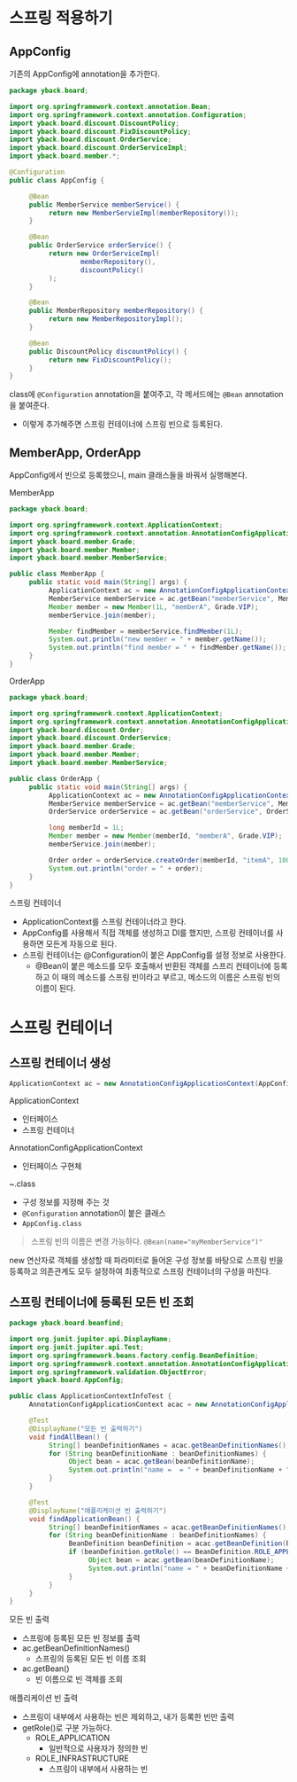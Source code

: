 # 스프링 적용하기

## AppConfig

기존의 AppConfig에 annotation을 추가한다.

```java
package yback.board;

import org.springframework.context.annotation.Bean;
import org.springframework.context.annotation.Configuration;
import yback.board.discount.DiscountPolicy;
import yback.board.discount.FixDiscountPolicy;
import yback.board.discount.OrderService;
import yback.board.discount.OrderServiceImpl;
import yback.board.member.*;

@Configuration
public class AppConfig {

     @Bean
     public MemberService memberService() {
          return new MemberServieImpl(memberRepository());
     }

     @Bean
     public OrderService orderService() {
          return new OrderServiceImpl(
                  memberRepository(),
                  discountPolicy()
          );
     }

     @Bean
     public MemberRepository memberRepository() {
          return new MemberRepositoryImpl();
     }

     @Bean
     public DiscountPolicy discountPolicy() {
          return new FixDiscountPolicy();
     }
}
```

class에 `@Configuration` annotation을 붙여주고, 각 메서드에는 `@Bean` annotation을 붙여준다.

- 이렇게 추가해주면 스프링 컨테이너에 스프링 빈으로 등록된다.

## MemberApp, OrderApp

AppConfig에서 빈으로 등록했으니, main 클래스들을 바꿔서 실행해본다.

MemberApp

```java
package yback.board;

import org.springframework.context.ApplicationContext;
import org.springframework.context.annotation.AnnotationConfigApplicationContext;
import yback.board.member.Grade;
import yback.board.member.Member;
import yback.board.member.MemberService;

public class MemberApp {
     public static void main(String[] args) {
          ApplicationContext ac = new AnnotationConfigApplicationContext(AppConfig.class);
          MemberService memberService = ac.getBean("memberService", MemberService.class);
          Member member = new Member(1L, "memberA", Grade.VIP);
          memberService.join(member);

          Member findMember = memberService.findMember(1L);
          System.out.println("new member = " + member.getName());
          System.out.println("find member = " + findMember.getName());
     }
}
```

OrderApp

```java
package yback.board;

import org.springframework.context.ApplicationContext;
import org.springframework.context.annotation.AnnotationConfigApplicationContext;
import yback.board.discount.Order;
import yback.board.discount.OrderService;
import yback.board.member.Grade;
import yback.board.member.Member;
import yback.board.member.MemberService;

public class OrderApp {
     public static void main(String[] args) {
          ApplicationContext ac = new AnnotationConfigApplicationContext(AppConfig.class);
          MemberService memberService = ac.getBean("memberService", MemberService.class);
          OrderService orderService = ac.getBean("orderService", OrderService.class);

          long memberId = 1L;
          Member member = new Member(memberId, "memberA", Grade.VIP);
          memberService.join(member);

          Order order = orderService.createOrder(memberId, "itemA", 10000);
          System.out.println("order = " + order);
     }
}
```

스프링 컨테이너

- ApplicationContext를 스프링 컨테이너라고 한다.
- AppConfig를 사용해서 직접 객체를 생성하고 DI를 했지만, 스프링 컨테이너를 사용하면 모든게 자동으로 된다.
- 스프링 컨테이너는 @Configuration이 붙은 AppConfig를 설정 정보로 사용한다.
  - @Bean이 붙은 메소드를 모두 호출해서 반환된 객체를 스프리 컨테이너에 등록하고 이 때의 메소드를 스프링 빈이라고 부르고, 메소드의 이름은 스프링 빈의 이름이 된다.

# 스프링 컨테이너

## 스프링 컨테이너 생성

```java
ApplicationContext ac = new AnnotationConfigApplicationContext(AppConfig.class);
```

ApplicationContext

- 인터페이스
- 스프링 컨테이너

AnnotationConfigApplicationContext

- 인터페이스 구현체

~.class

- 구성 정보를 지정해 주는 것
- `@Configuration` annotation이 붙은 클래스
- `AppConfig.class`

>스프링 빈의 이름은 변경 가능하다.
>`@Bean(name="myMemberService")"`

new 연산자로 객체를 생성할 때 파라미터로 들어온 구성 정보를 바탕으로 스프링 빈을 등록하고 의존관계도 모두 설정하여 최종적으로 스프링 컨테이너의 구성을 마친다.

## 스프링 컨테이너에 등록된 모든 빈 조회

```java
package yback.board.beanfind;

import org.junit.jupiter.api.DisplayName;
import org.junit.jupiter.api.Test;
import org.springframework.beans.factory.config.BeanDefinition;
import org.springframework.context.annotation.AnnotationConfigApplicationContext;
import org.springframework.validation.ObjectError;
import yback.board.AppConfig;

public class ApplicationContextInfoTest {
     AnnotationConfigApplicationContext acac = new AnnotationConfigApplicationContext(AppConfig.class);

     @Test
     @DisplayName("모든 빈 출력하기")
     void findAllBean() {
          String[] beanDefinitionNames = acac.getBeanDefinitionNames();
          for (String beanDefinitionName : beanDefinitionNames) {
               Object bean = acac.getBean(beanDefinitionName);
               System.out.println("name =  = " + beanDefinitionName + ", object = " + bean);
          }
     }

     @Test
     @DisplayName("애플리케이션 빈 출력하기")
     void findApplicationBean() {
          String[] beanDefinitionNames = acac.getBeanDefinitionNames();
          for (String beanDefinitionName : beanDefinitionNames) {
               BeanDefinition beanDefinition = acac.getBeanDefinition(beanDefinitionName);
               if (beanDefinition.getRole() == BeanDefinition.ROLE_APPLICATION) {
                    Object bean = acac.getBean(beanDefinitionName);
                    System.out.println("name = " + beanDefinitionName + ", object = " + bean);
               }
          }
     }
}
```

모든 빈 출력

- 스프링에 등록된 모든 빈 정보를 출력
- ac.getBeanDefinitionNames()
  - 스프링의 등록된 모든 빈 이름 조회
- ac.getBean()
  - 빈 이름으로 빈 객체를 조회

애플리케이션 빈 출력

- 스프링이 내부에서 사용하는 빈은 제외하고, 내가 등록한 빈만 출력
- getRole()로 구분 가능하다.
  - ROLE_APPLICATION
    - 일반적으로 사용자가 정의한 빈
  - ROLE_INFRASTRUCTURE
    - 스프링이 내부에서 사용하는 빈
